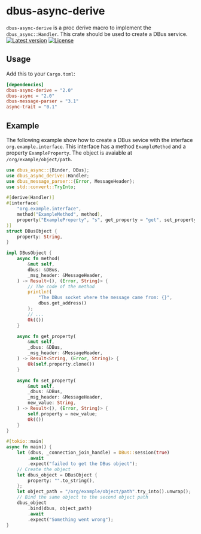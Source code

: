 # dbus-async-derive
`dbus-async-derive` is a proc derive macro to implement the `dbus_async::Handler`.
This crate should be used to create a DBus service.
[![Latest version](https://img.shields.io/crates/v/dbus-async-derive.svg)](https://crates.io/crates/dbus-derive-derive)
[![License](https://img.shields.io/crates/l/dbus-async-derive.svg)](https://opensource.org/licenses/BSD-3-Clause)

## Usage
Add this to your `Cargo.toml`:
```toml
[dependencies]
dbus-async-derive = "2.0"
dbus-async = "2.0"
dbus-message-parser = "3.1"
async-trait = "0.1"
```

## Example
The following example show how to create a DBus sevice with the interface `org.example.interface`.
This interface has a method `ExampleMethod` and a property `ExampleProperty`.
The object is avaiable at `/org/example/object/path`.
```rust
use dbus_async::{Binder, DBus};
use dbus_async_derive::Handler;
use dbus_message_parser::{Error, MessageHeader};
use std::convert::TryInto;

#[derive(Handler)]
#[interface(
    "org.example.interface",
    method("ExampleMethod", method),
    property("ExampleProperty", "s", get_property = "get", set_property = "set")
)]
struct DBusObject {
    property: String,
}

impl DBusObject {
    async fn method(
        &mut self,
        dbus: &DBus,
        _msg_header: &MessageHeader,
    ) -> Result<(), (Error, String)> {
        // The code of the method
        println!(
            "The DBus socket where the message came from: {}",
            dbus.get_address()
        );
        // ...
        Ok(())
    }

    async fn get_property(
        &mut self,
        _dbus: &DBus,
        _msg_header: &MessageHeader,
    ) -> Result<String, (Error, String)> {
        Ok(self.property.clone())
    }

    async fn set_property(
        &mut self,
        _dbus: &DBus,
        _msg_header: &MessageHeader,
        new_value: String,
    ) -> Result<(), (Error, String)> {
        self.property = new_value;
        Ok(())
    }
}

#[tokio::main]
async fn main() {
    let (dbus, _connection_join_handle) = DBus::session(true)
        .await
        .expect("failed to get the DBus object");
    // Create the object
    let dbus_object = DBusObject {
        property: "".to_string(),
    };
    let object_path = "/org/example/object/path".try_into().unwrap();
    // Bind the same object to the second object path
    dbus_object
        .bind(dbus, object_path)
        .await
        .expect("Something went wrong");
}
```
